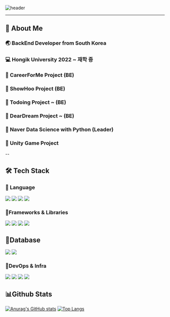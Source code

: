 <!--Header-->
![header](https://capsule-render.vercel.app/api?type=venom&color=8e2de2,e94057,f27121&text=I'm%20Hyesuhan&height=200&fontColor=ffffff&fontSize=40&fontAlign=50&fontAlignY=50)

---
<!--Body-->
## :raising_hand: About Me
### :earth_asia: BackEnd Developer from South Korea <br/>
### :computer: Hongik University 2022 ~ 재학 중 
### :art: CareerForMe Project (BE)
### :art: ShowHoo Project (BE)
### :art: Todoing Project ~ (BE)
### :art: DearDream Project ~ (BE)
### :art: Naver Data Science with Python (Leader)
### :art: Unity Game Project

--

## 🛠 Tech Stack
### 📌 Language
<!--Spring-->
<img src="https://img.shields.io/badge/Spring-6DB33F?style=flat-square&logo=Spring&logoColor=white"/>
<!--C++-->
<img src="https://img.shields.io/badge/C%2B%2B-00599C?style=flat-square&logo=c%2B%2B&logoColor=white"/>
<!--C#-->
<img src="https://img.shields.io/badge/C%23-239120?style=flat-square&logo=c-sharp&logoColor=white"/>
<!--Python-->
<img src="https://img.shields.io/badge/Python-3776AB?style=flat-square&logo=Python&logoColor=white"/>


### 📌Frameworks & Libraries
<!--Spring Boot-->
<img src="https://img.shields.io/badge/Spring Boot-6DB33F?style=flat-square&logo=springboot&logoColor=white"/>

<!--Spring Security-->
<img src="https://img.shields.io/badge/springsecurity-6DB33F?style=flat-square&logo=springsecurity&logoColor=white"/>
<!--Scikit-learn-->
<img src="https://img.shields.io/badge/scikitlearn-F7931E?style=flat-square&logo=scikitlearn&logoColor=white"/>
<!--Scikit-learn-->
<img src="https://img.shields.io/badge/Unity-FFFFFF?style=flat-square&logo=unity&logoColor=white"/>

## 📌Database
<!--MySQL-->
<img src="https://img.shields.io/badge/MySQL-4479A1?style=flat-square&logo=MySQL&logoColor=white"/>
<!--Redis-->
<img src="https://img.shields.io/badge/redis-FF4438?style=flat-square&logo=redis&logoColor=white"/>

### 📌DevOps & Infra
  <!--Amazon AWS-->
<img src="https://img.shields.io/badge/Amazon%20AWS-232F3E?style=flat-square&logo=amazonaws&logoColor=white"/>
  <!--Slack-->
<!--Docker-->
<img src="https://img.shields.io/badge/docker-2496ED?style=flat-square&logo=docker&logoColor=white"/>
<!--nginx-->
<img src="https://img.shields.io/badge/nginx-009639?style=flat-square&logo=nginx&logoColor=white"/>
<!--github-actions-->
<img src="https://img.shields.io/badge/githubactions-2088FF?style=flat-square&logo=githubactions&logoColor=white"/>

## 📊Github Stats
[![Anurag's GitHub stats](https://github-readme-stats.vercel.app/api?username=hyesuhan)](https://github.com/anuraghazra/github-readme-stats)
[![Top Langs](https://github-readme-stats.vercel.app/api/top-langs/?username=hyesuhan)](https://github.com/anuraghazra/github-readme-stats)


